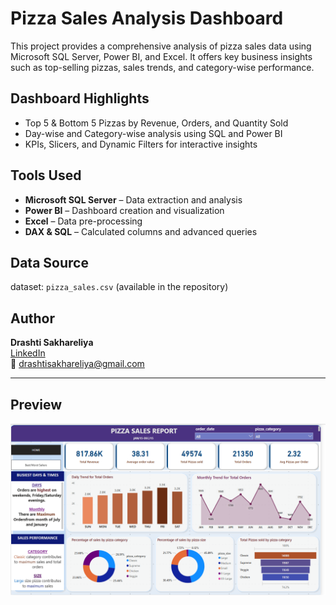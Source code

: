 #  Pizza Sales Analysis Dashboard

This project provides a comprehensive analysis of pizza sales data using Microsoft SQL Server, Power BI, and Excel. It offers key business insights such as top-selling pizzas, sales trends, and category-wise performance.


##  Dashboard Highlights

-  Top 5 & Bottom 5 Pizzas by Revenue, Orders, and Quantity Sold
-  Day-wise and Category-wise analysis using SQL and Power BI
-  KPIs, Slicers, and Dynamic Filters for interactive insights

##  Tools Used

- **Microsoft SQL Server** – Data extraction and analysis
- **Power BI** – Dashboard creation and visualization
- **Excel** – Data pre-processing
- **DAX & SQL** – Calculated columns and advanced queries

##  Data Source

dataset: `pizza_sales.csv` (available in the repository)


##  Author

**Drashti Sakhareliya**  
[LinkedIn](https://www.linkedin.com/in/drashti-sakhareliya-55b92b221)  
📧 drashtisakhareliya@gmail.com

---

##  Preview

![Dashboard Preview](homePizzaAnalysis.png)

